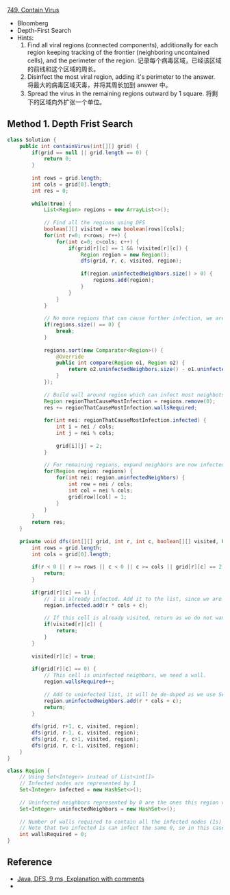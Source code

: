 [749. Contain Virus](https://leetcode.com/problems/contain-virus/)

* Bloomberg
* Depth-First Search
* Hints:
  1. Find all viral regions (connected components), additionally for each region keeping tracking of the frontier (neighboring uncontained cells), and the perimeter of the region. 记录每个病毒区域，已经该区域的前线和这个区域的周长。
  2. Disinfect the most viral region, adding it's perimeter to the answer. 将最大的病毒区域灭毒，并将其周长加到 answer 中。
  3. Spread the virus in the remaining regions outward by 1 square. 将剩下的区域向外扩张一个单位。



## Method 1. Depth Frist Search

```java
class Solution {
    public int containVirus(int[][] grid) {
        if(grid == null || grid.length == 0) {
            return 0;
        }
        
        int rows = grid.length;
        int cols = grid[0].length;
        int res = 0;
        
        while(true) {
            List<Region> regions = new ArrayList<>();
            
            // Find all the regions using DFS 
            boolean[][] visited = new boolean[rows][cols];
            for(int r=0; r<rows; r++) {
                for(int c=0; c<cols; c++) {
                    if(grid[r][c] == 1 && !visited[r][c]) {
                        Region region = new Region();
                        dfs(grid, r, c, visited, region);
                        
                        if(region.uninfectedNeighbors.size() > 0) {
                            regions.add(region);
                        }
                    }
                }
            }
            
            // No more regions that can cause further infection, we are done
            if(regions.size() == 0) {
                break;
            }
            
            regions.sort(new Comparator<Region>() {
                @Override
                public int compare(Region o1, Region o2) {
                    return o2.uninfectedNeighbors.size() - o1.uninfectedNeighbors.size();
                }
            });
            
            // Build wall around region which can infect most neighbots
            Region regionThatCauseMostInfection = regions.remove(0);
            res += regionThatCauseMostInfection.wallsRequired;
            
            for(int nei: regionThatCauseMostInfection.infected) {
                int i = nei / cols;
                int j = nei % cols;
                
                grid[i][j] = 2;
            }
            
            // For remaining regions, expand neighbors are now infected.
            for(Region region: regions) {
                for(int nei: region.uninfectedNeighbors) {
                    int row = nei / cols;
                    int col = nei % cols;
                    grid[row][col] = 1;
                }
            }
        }
        return res;
    }
    
    private void dfs(int[][] grid, int r, int c, boolean[][] visited, Region region) {
        int rows = grid.length;
        int cols = grid[0].length;
        
        if(r < 0 || r >= rows || c < 0 || c >= cols || grid[r][c] == 2) {
            return;
        }
        
        if(grid[r][c] == 1) {
            // 1 is already infected. Add it to the list, since we are using Set ti will be deduped if added multiple times
            region.infected.add(r * cols + c);
            
            // If this cell is already visited, return as wo do not want to go into infinite recursion.
            if(visited[r][c]) {
                return;
            }
        }
        
        visited[r][c] = true;
        
        if(grid[r][c] == 0) {
            // This cell is uninfected neighbors, we need a wall.
            region.wallsRequired++;
            
            // Add to uninfected list, it will be de-duped as we use Set
            region.uninfectedNeighbors.add(r * cols + c);
            return;
        }
        
        dfs(grid, r+1, c, visited, region);
        dfs(grid, r-1, c, visited, region);
        dfs(grid, r, c+1, visited, region);
        dfs(grid, r, c-1, visited, region);
    }
}

class Region {
    // Using Set<Integer> instead of List<int[]>
    // Infected nodes are represented by 1
    Set<Integer> infected = new HashSet<>();
    
    // Uninfected neighbors represented by 0 are the ones this region can infect if not caontianed.
    Set<Integer> uninfectedNeighbors = new HashSet<>();
    
    // Number of walls required to contain all the infected nodes (1s) in this problem
    // Note that two infected 1s can infect the same 0, so in this case we need to wals to save one 0 from two 1s.
    int wallsRequired = 0;
}
```





## Reference

* [Java, DFS, 9 ms, Explanation with comments](https://leetcode.com/problems/contain-virus/discuss/526848/Java-DFS-9-ms-Explanation-with-comments)
* 





